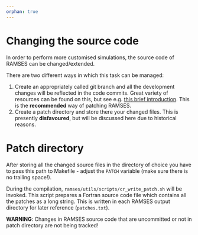 ```yaml
---
orphan: true
---
```


# Changing the source code

In order to perform more customised simulations, the source code of RAMSES can be changed/extended.

There are two different ways in which this task can be managed:

1. Create an appropriately called git branch and all the development changes will be reflected in the code commits. Great variety of resources can be found on this, but see e.g. [this brief introduction](https://git-scm.com/book/en/v2/Git-Branching-Basic-Branching-and-Merging). This is the **recommended** way of patching RAMSES.
2. Create a patch directory and store there your changed files. This is presently **disfavoured**, but will be discussed here due to historical reasons.

# Patch directory
After storing all the changed source files in the directory of choice you have to pass this path to Makefile - adjust the `PATCH` variable (make sure there is no trailing space!).

During the compilation, `ramses/utils/scripts/cr_write_patch.sh` will be invoked. This script prepares a Fortran source code file which contains all the patches as a long string. This is written in each RAMSES output directory for later reference (`patches.txt`).

**WARNING**: Changes in RAMSES source code that are uncommitted or not in patch directory are not being tracked!
